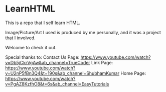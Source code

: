 # LearnHTML
This is a repo that I self learn HTML.

Image/Picture/Art I used is produced by me personally, and it was a project that I involved.

Welcome to check  it out.

Special thanks to:
Contact Us Page: https://www.youtube.com/watch?v=Db5jCkrVgAw&ab_channel=TrueCoder
Link Page: https://www.youtube.com/watch?v=U2nP5fBn3Q4&t=190s&ab_channel=ShubhamKumar
Home Page: https://www.youtube.com/watch?v=PgAZ8KzfhO8&t=6s&ab_channel=EasyTutorials
